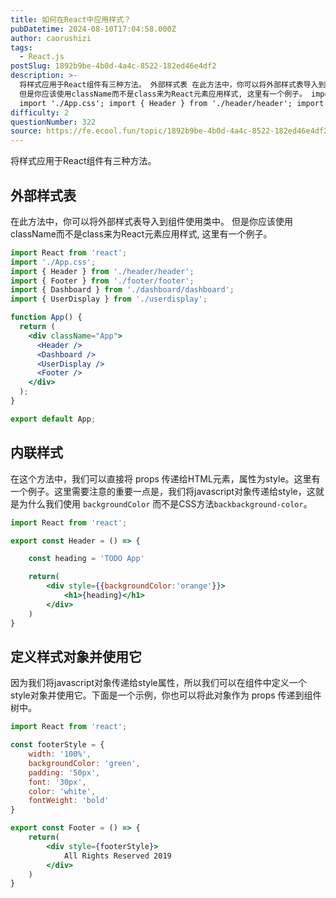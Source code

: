 ```yaml
---
title: 如何在React中应用样式？
pubDatetime: 2024-08-10T17:04:58.000Z
author: caorushizi
tags:
  - React.js
postSlug: 1892b9be-4b0d-4a4c-8522-182ed46e4df2
description: >-
  将样式应用于React组件有三种方法。 外部样式表 在此方法中，你可以将外部样式表导入到组件使用类中。
  但是你应该使用className而不是class来为React元素应用样式, 这里有一个例子。 import React from 'react';
  import './App.css'; import { Header } from './header/header'; import { Fo
difficulty: 2
questionNumber: 322
source: https://fe.ecool.fun/topic/1892b9be-4b0d-4a4c-8522-182ed46e4df2
---
```


将样式应用于React组件有三种方法。

## 外部样式表

在此方法中，你可以将外部样式表导入到组件使用类中。 但是你应该使用className而不是class来为React元素应用样式, 这里有一个例子。

```jsx
import React from 'react';
import './App.css';
import { Header } from './header/header';
import { Footer } from './footer/footer';
import { Dashboard } from './dashboard/dashboard';
import { UserDisplay } from './userdisplay';

function App() {
  return (
    <div className="App">
      <Header />
      <Dashboard />
      <UserDisplay />
      <Footer />
    </div>
  );
}

export default App;
```

## 内联样式

在这个方法中，我们可以直接将 props 传递给HTML元素，属性为style。这里有一个例子。这里需要注意的重要一点是，我们将javascript对象传递给style，这就是为什么我们使用 `backgroundColor` 而不是CSS方法`backbackground-color`。

```jsx
import React from 'react';

export const Header = () => {

    const heading = 'TODO App'

    return(
        <div style={{backgroundColor:'orange'}}>
            <h1>{heading}</h1>
        </div>
    )
}
```

## 定义样式对象并使用它

因为我们将javascript对象传递给style属性，所以我们可以在组件中定义一个style对象并使用它。下面是一个示例，你也可以将此对象作为 props 传递到组件树中。

```jsx
import React from 'react';

const footerStyle = {
    width: '100%',
    backgroundColor: 'green',
    padding: '50px',
    font: '30px',
    color: 'white',
    fontWeight: 'bold'
}

export const Footer = () => {
    return(
        <div style={footerStyle}>
            All Rights Reserved 2019
        </div>
    )
}
```
